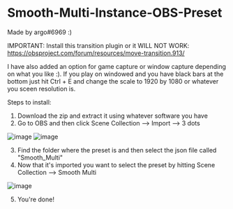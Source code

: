 # Smooth-Multi-Instance-OBS-Preset
Made by argo#6969 :)

IMPORTANT:
Install this transition plugin or it WILL NOT WORK: https://obsproject.com/forum/resources/move-transition.913/

I have also added an option for game capture or window capture depending on what you like :).
If you play on windowed and you have black bars at the bottom just hit Ctrl + E and change the scale to 1920 by 1080 or whatever you sceen resolution is.

Steps to install:
1. Download the zip and extract it using whatever software you have
2. Go to OBS and then click Scene Collection --> Import --> 3 dots

![image](https://user-images.githubusercontent.com/105522941/168393988-bfce4d77-5e16-495a-8472-56d2b643e237.png)
![image](https://user-images.githubusercontent.com/105522941/168394078-af55a3bd-e0f0-4879-8ed8-d3c77be177d2.png)


3. Find the folder where the preset is and then select the json file called "Smooth_Multi"
4. Now that it's imported you want to select the preset by hitting Scene Collection --> Smooth Multi

![image](https://user-images.githubusercontent.com/105522941/168394885-f6182780-5901-415f-9485-05c5dc5eedcd.png)

5. You're done!
